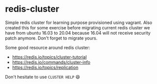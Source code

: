 # redis-cluster
Simple redis cluster for learning purpose provisioned using vagrant. Also created this for some exercise before migrating current redis cluster we have from ubuntu 16.03 to 20.04 because 16.04 will not receive security patch anymore. Don't forget to migrate yours.

Some good resource around redis cluster:
- https://redis.io/topics/cluster-tutorial
- https://redis.io/commands/cluster-info
- https://redis.io/topics/replication

Don't hesitate to use `CLUSTER HELP` :smile:
